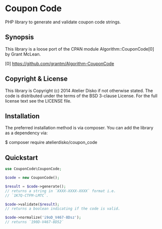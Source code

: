 Coupon Code
=============
PHP library to generate and validate coupon code strings.

Synopsis
--------
This library is a loose port of the CPAN module Algorithm::CouponCode[0] by Grant McLean.

[0] https://github.com/grantm/Algorithm-CouponCode

Copyright & License
-------------------
This library is Copyright (c) 2014 Atelier Disko if not otherwise stated.
The code is distributed under the terms of the BSD 3-clause License. For
the full license text see the LICENSE file.

Installation
------------
The preferred installation method is via composer. You can add
the library as a dependency via:

$ composer require atelierdisko/coupon_code

Quickstart
----------

```php
use CouponCode\CouponCode;

$code = new CouponCode();

$result = $code->generate();
// returns a string in `XXXX-XXXX-XXXX` format i.e.
// `1K7Q-CTFM-LMTC`.

$code->validate($result);
// returns a boolean indicating if the code is valid.

$code->normalize('i9oD_V467-8Dsz');
// returns `190D-V467-8D52`

```